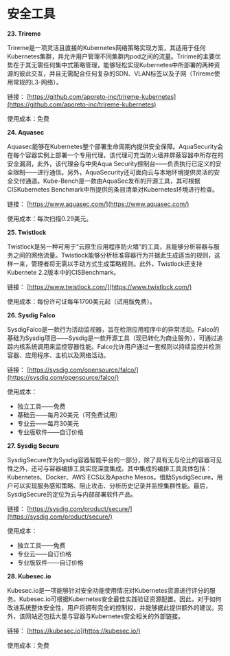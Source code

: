 # 安全工具

**23. Trireme**

Trireme是一项灵活且直接的Kubernetes网络策略实现方案，其适用于任何Kubernetes集群，并允许用户管理不同集群内pod之间的流量。Tririme的主要优势在于其无需任何集中式策略管理，能够轻松实现Kubernetes中所部署的两种资源的彼此交互，并且无需配合任何复杂的SDN、VLAN标签以及子网（Trireme使用常规的L3-网络）。

链接： [https://github.com/aporeto-inc/trireme-kubernetes](https://github.com/aporeto-inc/trireme-kubernetes)

使用成本：免费

**24. Aquasec**

Aquasec能够在Kubernetes整个部署生命周期内提供安全保障。AquaSecurity会在每个容器实例上部署一个专用代理，该代理可充当防火墙并屏蔽容器中所存在的安全漏洞，此外，该代理会与中央Aqua Security控制台——负责执行已定义的安全限制——进行通信。另外，AquaSecurity还可面向云与本地环境提供灵活的安全交付通道。Kube-Bench是一款由AquaSec发布的开源工具，其可根据CISKubernetes Benchmark中所提供的条目清单对Kubernetes环境进行检查。

链接： [https://www.aquasec.com/](https://www.aquasec.com/)

使用成本：每次扫描0.29美元。

**25. Twistlock**

Twistlock是另一种可用于“云原生应用程序防火墙”的工具，且能够分析容器与服务之间的网络流量。Twistlock能够分析标准容器行为并据此生成适当的规则，这样一来，管理者将无需以手动方式生成策略规则。此外，Twistlock还支持Kubernete 2.2版本中的CISBenchmark。

链接： [https://www.twistlock.com/](https://www.twistlock.com/)

使用成本：每份许可证每年1700美元起（试用版免费）。

**26. Sysdig Falco**

SysdigFalco是一款行为活动监视器，旨在检测应用程序中的异常活动。Falco的基础为Sysdig项目——Sysdig是一款开源工具（现已转化为商业服务），可通过追踪内核系统调用来监控容器性能。Falco允许用户通过一套规则以持续监控并检测容器、应用程序、主机以及网络活动。

链接： [https://sysdig.com/opensource/falco/](https://sysdig.com/opensource/falco/)

使用成本：

* 独立工具——免费
* 基础云——每月20美元（可免费试用）
* 专业云——每月30美元
* 专业版软件——自订价格

**27. Sysdig Secure**

SysdigSecure作为Sysdig容器智能平台的一部分，除了具有无与伦比的容器可见性之外，还可与容器编排工具实现深度集成。其中集成的编排工具具体包括：Kubernetes、Docker、AWS ECS以及Apache Mesos。借助SysdigSecure，用户可以实现服务感知策略、阻止攻击、分析历史记录并监控集群性能。最后，SysdigSecure的定位为云与内部部署软件产品。

链接： [https://sysdig.com/product/secure/](https://sysdig.com/product/secure/)

使用成本：

* 独立工具——免费
* 专业云——自订价格
* 专业版软件——自订价格

**28. Kubesec.io**

Kubesec.io是一项能够针对安全功能使用情况对Kubernetes资源进行评分的服务。Kubesec.io可根据Kubernetes安全最佳实践验证资源配置。因此，对于如何改进系统整体安全性，用户将拥有完全的控制权，并能够据此提供额外的建议。另外，该网站还包括大量与容器与Kubernetes安全相关的外部链接。

链接： [https://kubesec.io](https://kubesec.io/)

使用成本：免费

